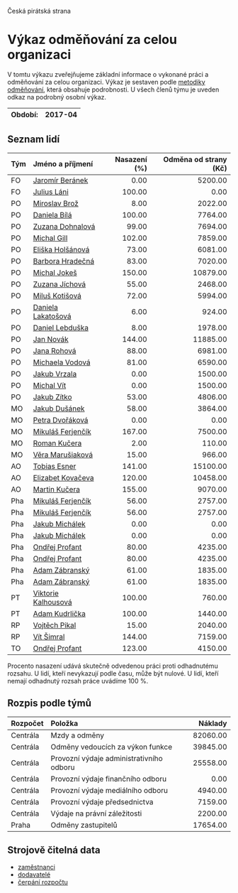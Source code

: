 Česká pirátská strana

Výkaz odměňování za celou organizaci
===========================

V tomtu výkazu zveřejňujeme základní informace o vykonané práci a odměňování
za celou organizaci. Výkaz je sestaven podle [metodiky odměňování][metodika],
která obsahuje podrobnosti. U všech členů týmu je uveden odkaz na podrobný osobní výkaz.

Období:                  | 2017-04
-----------------------  | --------------------


Seznam lidí
--------------

| Tým   | Jméno a příjmení                                                  |   Nasazení (%) |   Odměna od strany (Kč) |
|:------|:------------------------------------------------------------------|---------------:|------------------------:|
| FO    | [Jaromír Beránek](../../tymy/FO/2017/04/jaromir-beranek/)         |           0.00 |                 5200.00 |
| FO    | [Julius Láni](../../tymy/FO/2017/04/julius-lani/)                 |         100.00 |                    0.00 |
| PO    | [Miroslav Brož](../../tymy/PO/2017/04/miroslav-broz/)             |           8.00 |                 2022.00 |
| PO    | [Daniela Bílá](../../tymy/PO/2017/04/daniela-bila/)               |         100.00 |                 7764.00 |
| PO    | [Zuzana Dohnalová](../../tymy/PO/2017/04/zuzana-dohnalova/)       |          99.00 |                 7694.00 |
| PO    | [Michal Gill](../../tymy/PO/2017/04/michal-gill/)                 |         102.00 |                 7859.00 |
| PO    | [Eliška Holšánová](../../tymy/PO/2017/04/eliska-holsanova/)       |          73.00 |                 6081.00 |
| PO    | [Barbora Hradečná](../../tymy/PO/2017/04/barbora-hradecna/)       |          83.00 |                 7020.00 |
| PO    | [Michal Jokeš](../../tymy/PO/2017/04/michal-jokes/)               |         150.00 |                10879.00 |
| PO    | [Zuzana Jíchová](../../tymy/PO/2017/04/zuzana-jichova/)           |          55.00 |                 2468.00 |
| PO    | [Miluš Kotišová](../../tymy/PO/2017/04/milus-kotisova/)           |          72.00 |                 5994.00 |
| PO    | [Daniela Lakatošová](../../tymy/PO/2017/04/daniela-lakatosova/)   |           6.00 |                  924.00 |
| PO    | [Daniel Lebduška](../../tymy/PO/2017/04/daniel-lebduska/)         |           8.00 |                 1978.00 |
| PO    | [Jan Novák](../../tymy/PO/2017/04/jan-novak/)                     |         144.00 |                11885.00 |
| PO    | [Jana Rohová](../../tymy/PO/2017/04/jana-rohova/)                 |          88.00 |                 6981.00 |
| PO    | [Michaela Vodová](../../tymy/PO/2017/04/michaela-vodova/)         |          81.00 |                 6590.00 |
| PO    | [Jakub Vrzala](../../tymy/PO/2017/04/jakub-vrzala/)               |           0.00 |                 1500.00 |
| PO    | [Michal Vít](../../tymy/PO/2017/04/michal-vit/)                   |           0.00 |                 1500.00 |
| PO    | [Jakub Zítko](../../tymy/PO/2017/04/jakub-zitko/)                 |          53.00 |                 4806.00 |
| MO    | [Jakub Dušánek](../../tymy/MO/2017/04/jakub-dusanek/)             |          58.00 |                 3864.00 |
| MO    | [Petra Dvořáková](../../tymy/MO/2017/04/petra-dvorakova/)         |           0.00 |                    0.00 |
| MO    | [Mikuláš Ferjenčík](../../tymy/MO/2017/04/mikulas-ferjencik/)     |         167.00 |                 7500.00 |
| MO    | [Roman Kučera](../../tymy/MO/2017/04/roman-kucera/)               |           2.00 |                  110.00 |
| MO    | [Věra Marušiaková](../../tymy/MO/2017/04/vera-marusiakova/)       |          15.00 |                  966.00 |
| AO    | [Tobias Esner](../../tymy/AO/2017/04/tobias-esner/)               |         141.00 |                15100.00 |
| AO    | [Elizabet Kovačeva](../../tymy/AO/2017/04/elizabet-kovaceva/)     |         120.00 |                10458.00 |
| AO    | [Martin Kučera](../../tymy/AO/2017/04/martin-kucera/)             |         155.00 |                 9070.00 |
| Pha   | [Mikuláš Ferjenčík](../../tymy/Pha/2017/04/mikulas-ferjencik/)    |          56.00 |                 2757.00 |
| Pha   | [Mikuláš Ferjenčík](../../tymy/Pha/2017/04/mikulas-ferjencik/)    |          56.00 |                 2757.00 |
| Pha   | [Jakub Michálek](../../tymy/Pha/2017/04/jakub-michalek/)          |           0.00 |                    0.00 |
| Pha   | [Jakub Michálek](../../tymy/Pha/2017/04/jakub-michalek/)          |           0.00 |                    0.00 |
| Pha   | [Ondřej Profant](../../tymy/Pha/2017/04/ondrej-profant/)          |          80.00 |                 4235.00 |
| Pha   | [Ondřej Profant](../../tymy/Pha/2017/04/ondrej-profant/)          |          80.00 |                 4235.00 |
| Pha   | [Adam Zábranský](../../tymy/Pha/2017/04/adam-zabransky/)          |          61.00 |                 1835.00 |
| Pha   | [Adam Zábranský](../../tymy/Pha/2017/04/adam-zabransky/)          |          61.00 |                 1835.00 |
| PT    | [Viktorie Kalhousová](../../tymy/PT/2017/04/viktorie-kalhousova/) |         100.00 |                  760.00 |
| PT    | [Adam Kudrlička](../../tymy/PT/2017/04/adam-kudrlicka/)           |         100.00 |                 1440.00 |
| RP    | [Vojtěch Pikal](../../tymy/RP/2017/04/vojtech-pikal/)             |          15.00 |                 2040.00 |
| RP    | [Vít Šimral](../../tymy/RP/2017/04/vit-simral/)                   |         144.00 |                 7159.00 |
| TO    | [Ondřej Profant](../../tymy/TO/2017/04/ondrej-profant/)           |         123.00 |                 4150.00 |

Procento nasazení udává skutečně odvedenou práci proti odhadnutému rozsahu. 
U lidí, kteří nevykazují podle času, může být nulové. U lidí, kteří nemají odhadnutý rozsah
práce uvádíme 100 %.

Rozpis podle týmů
-----------------

| Rozpočet   | Položka                                  |   Náklady |
|:-----------|:-----------------------------------------|----------:|
| Centrála   | Mzdy a odměny                            |  82060.00 |
| Centrála   | Odměny vedoucích za výkon funkce         |  39845.00 |
| Centrála   | Provozní výdaje administrativního odboru |  25558.00 |
| Centrála   | Provozní výdaje finančního odboru        |      0.00 |
| Centrála   | Provozní výdaje mediálního odboru        |   4940.00 |
| Centrála   | Provozní výdaje předsednictva            |   7159.00 |
| Centrála   | Výdaje na právní záležitosti             |   2200.00 |
| Praha      | Odměny zastupitelů                       |  17654.00 |

Strojově čitelná data
-------------------

* [zaměstnanci](zamestnanci.tsv)
* [dodavatelé](dodavatele.tsv)
* [čerpání rozpočtu](cerpani_rozpoctu.tsv)

[metodika]: https://redmine.pirati.cz/projects/po/wiki/Odmenovani
